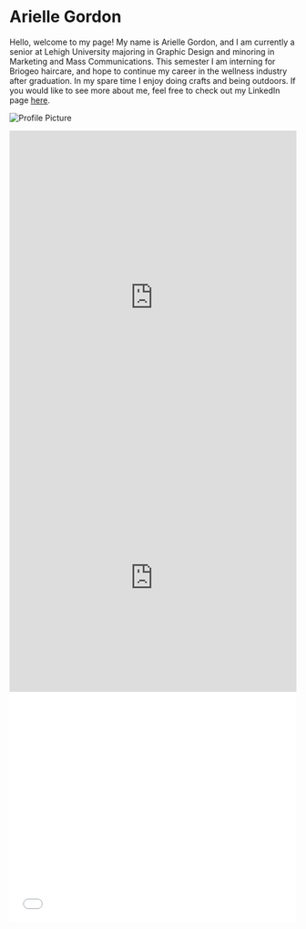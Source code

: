 # Arielle Gordon

Hello, welcome to my page! My name is Arielle Gordon, and I am currently a senior at Lehigh University majoring in Graphic Design and minoring in Marketing and Mass Communications. This semester I am interning for Briogeo haircare, and hope to continue my career in the wellness industry after graduation. In my spare time I enjoy doing crafts and being outdoors. If you would like to see more about me, feel free to check out my LinkedIn page [here](https://www.linkedin.com/in/arielle-gordon-77939115a/). 

![Profile Picture](https://github.com/ariellegordonn/ariellegordonn.github.io/blob/main/arielle.JPG?raw=true)

<iframe title="Lehigh Undergraduate Enrollment Year 2020" aria-label="chart" id="datawrapper-chart-bdthF" src="https://datawrapper.dwcdn.net/bdthF/3/" scrolling="no" frameborder="0" style="width: 0; min-width: 100% !important; border: none;" height="585"></iframe><script type="text/javascript">!function(){"use strict";window.addEventListener("message",(function(a){if(void 0!==a.data["datawrapper-height"])for(var e in a.data["datawrapper-height"]){var t=document.getElementById("datawrapper-chart-"+e)||document.querySelector("iframe[src*='"+e+"']");t&&(t.style.height=a.data["datawrapper-height"][e]+"px")}}))}();
</script>

<iframe title="Percentage of Enrollment in Lehigh's Undergraduate Colleges Over The Last 10 Years" aria-label="Interactive line chart" id="datawrapper-chart-9zFFJ" src="https://datawrapper.dwcdn.net/9zFFJ/1/" scrolling="no" frameborder="0" style="width: 0; min-width: 100% !important; border: none;" height="400"></iframe><script type="text/javascript">!function(){"use strict";window.addEventListener("message",(function(a){if(void 0!==a.data["datawrapper-height"])for(var e in a.data["datawrapper-height"]){var t=document.getElementById("datawrapper-chart-"+e)||document.querySelector("iframe[src*='"+e+"']");t&&(t.style.height=a.data["datawrapper-height"][e]+"px")}}))}();
</script>

<style>.embed-container {position: relative; padding-bottom: 80%; height: 0; max-width: 100%;} .embed-container iframe, .embed-container object, .embed-container iframe{position: absolute; top: 0; left: 0; width: 100%; height: 100%;} small{position: absolute; z-index: 40; bottom: 0; margin-bottom: -15px;}</style><div class="embed-container"><iframe width="500" height="400" frameborder="0" scrolling="no" marginheight="0" marginwidth="0" title="Twitter_USA_Paygap-Copy" src="//lu.maps.arcgis.com/apps/Embed/index.html?webmap=2786207b419d49f2802ad36d0e28d590&extent=-134.0338,11.0103,-54.0533,55.7791&zoom=true&previewImage=true&scale=true&search=true&searchextent=true&details=true&disable_scroll=true&theme=light"></iframe></div>
